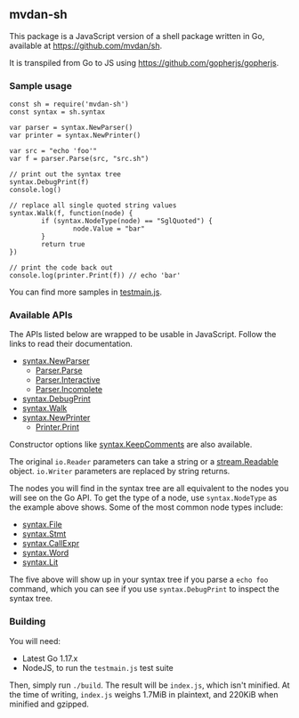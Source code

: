 ## mvdan-sh

This package is a JavaScript version of a shell package written in Go, available
at https://github.com/mvdan/sh.

It is transpiled from Go to JS using https://github.com/gopherjs/gopherjs.

### Sample usage

```
const sh = require('mvdan-sh')
const syntax = sh.syntax

var parser = syntax.NewParser()
var printer = syntax.NewPrinter()

var src = "echo 'foo'"
var f = parser.Parse(src, "src.sh")

// print out the syntax tree
syntax.DebugPrint(f)
console.log()

// replace all single quoted string values
syntax.Walk(f, function(node) {
        if (syntax.NodeType(node) == "SglQuoted") {
                node.Value = "bar"
        }
        return true
})

// print the code back out
console.log(printer.Print(f)) // echo 'bar'
```

You can find more samples in
[testmain.js](https://github.com/mvdan/sh/blob/master/_js/testmain.js).

### Available APIs

The APIs listed below are wrapped to be usable in JavaScript. Follow the links
to read their documentation.

* [syntax.NewParser](https://pkg.go.dev/mvdan.cc/sh/v3/syntax#NewParser)
  - [Parser.Parse](https://pkg.go.dev/mvdan.cc/sh/v3/syntax#Parser.Parse)
  - [Parser.Interactive](https://pkg.go.dev/mvdan.cc/sh/v3/syntax#Parser.Interactive)
  - [Parser.Incomplete](https://pkg.go.dev/mvdan.cc/sh/v3/syntax#Parser.Incomplete)
* [syntax.DebugPrint](https://pkg.go.dev/mvdan.cc/sh/v3/syntax#DebugPrint)
* [syntax.Walk](https://pkg.go.dev/mvdan.cc/sh/v3/syntax#Walk)
* [syntax.NewPrinter](https://pkg.go.dev/mvdan.cc/sh/v3/syntax#NewPrinter)
  - [Printer.Print](https://pkg.go.dev/mvdan.cc/sh/v3/syntax#Printer.Print)

Constructor options like
[syntax.KeepComments](https://pkg.go.dev/mvdan.cc/sh/v3/syntax#KeepComments) are
also available.

The original `io.Reader` parameters can take a string or a
[stream.Readable](https://nodejs.org/api/stream.html#stream_class_stream_readable)
object. `io.Writer` parameters are replaced by string returns.

The nodes you will find in the syntax tree are all equivalent to the nodes you
will see on the Go API. To get the type of a node, use `syntax.NodeType` as the
example above shows. Some of the most common node types include:

* [syntax.File](https://pkg.go.dev/mvdan.cc/sh/v3/syntax#File)
* [syntax.Stmt](https://pkg.go.dev/mvdan.cc/sh/v3/syntax#Stmt)
* [syntax.CallExpr](https://pkg.go.dev/mvdan.cc/sh/v3/syntax#CallExpr)
* [syntax.Word](https://pkg.go.dev/mvdan.cc/sh/v3/syntax#Word)
* [syntax.Lit](https://pkg.go.dev/mvdan.cc/sh/v3/syntax#Lit)

The five above will show up in your syntax tree if you parse a `echo foo`
command, which you can see if you use `syntax.DebugPrint` to inspect the syntax
tree.

### Building

You will need:

* Latest Go 1.17.x
* NodeJS, to run the `testmain.js` test suite

Then, simply run `./build`. The result will be `index.js`, which isn't minified.
At the time of writing, `index.js` weighs 1.7MiB in plaintext, and 220KiB when
minified and gzipped.
